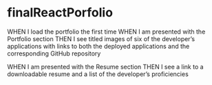 # finalReactPorfolio


WHEN I load the portfolio the first time
WHEN I am presented with the Portfolio section
THEN I see titled images of six of the developer’s applications with links to both the deployed applications and the corresponding GitHub repository

WHEN I am presented with the Resume section
THEN I see a link to a downloadable resume and a list of the developer’s proficiencies

